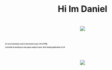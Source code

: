 <div align="center">
  <h1>Hi Im Daniel<h1>
    <img src="https://visitor-badge.laobi.icu/badge?page_id=zZHorizonZz.zZHorizonZz"></img>
    <br></br>
    <div align="left">
      <p style="font-size:5px">Im czech developer and im interested in java, C# & HTML.</p>
      <p style="font-size:5px">Currently im working on own game engine in java. And chating application in C#.</p>
  </div>
  <br>
  <img src="https://github-readme-stats.vercel.app/api?username=zZHorizonZz&show_icons=true&theme=gruvbox"></img>
</div>
